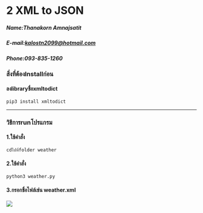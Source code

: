 # 2 XML to JSON

##### Name:Thanakorn Amnajsatit
##### E-mail:kalostn2099@hotmail.com
##### Phone:093-835-1260

### สิ่งที่ต้องInstallก่อน
#### ลงlibraryชื่อxmltodict
```
pip3 install xmltodict
```
<hr></hr>

### วิธีการrunโปรแกรม
#### 1.ใช้คำสั่ง
```
cdไปที่folder weather
```
#### 2.ใช้คำสั่ง
```
python3 weather.py
```
#### 3.กรอกชื่อไฟล์เช่น weather.xml
<img src="https://github.com/nailtail/The-Internship-2019/blob/master/img/xml2json.png"/>
